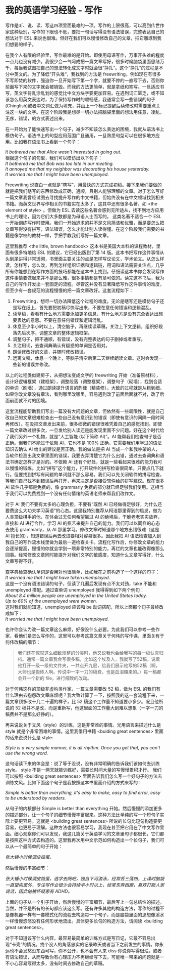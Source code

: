 # 我的英语学习经验 - 写作
写作是听、说、读、写这四项里面最难的一项。写作的上限很高，可以高到传世作家这种级别，写作的下限也不低，要把一句话写得没有语法错误，完整表达自己的想法对于 ESL 来说也很难。但好在我们可以慢慢修改自己的文章，把它雕琢到我们想要的样子。

在我个人有限的经验里，写作最难的是开始。即使用母语写作，万事开头难的程度一点儿也没有减少。我很少会一气呵成把一篇文章写好，很多时候脑袋里面思绪万千，每当我试图把自己的想法转化成文字时就会很“挣扎”。这个“挣扎”的过程是不分中英文的。为了降低”开头难“，我找到的方法是 freewriting。例如现在有很多不写即焚的软件，强迫你一旦开始写下第一个字，就要不停的一直写下去，否则你前面写下来的文字就会被销毁。而我的方法更简单，就是拿纸和笔写。一旦适应书写，英文字符乱涂乱划的感觉比中文方块字要更加容易。在遇到词汇匮乏，或不知该怎么用英文表达时，为了保持写作时的顺畅感，我通常会写一些错误的句子(Chinglish)或者中文词汇做为填充，并画上一个标记提醒后续修改时需要重点关注这一块的文字。在这个阶段我是想尽一切办法把脑袋里面的想法用任意，凌乱，无序，错误，的方式表述出来。

在一开始为了能快速写出一个句子，减少不知该怎么表达的困境，我就从语法书上模仿句子。语法书上的句型应用范围广且通用，一旦熟悉句型可以在很多地方应用。比如我在语法书上看到一个句子：

*It bothered her that Alice wasn’t interested in going out.*  
根据这个句子的句型，我们可以模仿出以下句子：  
*It bothered me that Bob was too late in our meeting.*  
*It annoyed me that my neighbor was decorating his house yesterday.*  
*It worried me that I might have been unemployed.*  

Freewriting 说直白一点就是“瞎写”，用最快的方式完成初稿。接下来我们要做的就是把我们瞎写的东西修改成正确，通顺，且别人能够理解的文章。对于怎么写好一篇文章我曾经试图去寻找提升写作的中文书籍，但始终没有在中文领域找到相关书籍。而英文世界写作相关的书籍实在太多了，这其中还有很多名著，如 \<the element of style\> 。但做为 ESL 去读这些名著会感到无所适从，找不到地方应用书上的理论，因为它们大多数都是为母语人士而写的。 这类名著不适合一个 ESL 一开始训练写作时使用。我们一开始追求的并不是文风简洁和优雅，而是要怎么把文章写得没有拼写，语法错误，怎么才能让别人读得懂。在这个阶段我们需要的书籍是像学校的教材一样，手把手教我们写好一篇文章。

这里我推荐 \<the little, brown handbook\> 这本书是美国大本科的课程教材，里面有很多特地给 ESL 的建议，它已经出版到了第 14 版。这本书把写作这件事情从头到尾讲得非常透彻，书里面主要关注的点是怎样写议论文，学术论文。从怎么样读，怎样写，怎么改，再到怎样组织证据和逻辑链，用词和语法需要关注点，几乎所有你能想到在写作方面的技巧都能在这本书上找到。仔细读这本书你会发现写作这件事情要做起来并不是那么难，很多事情都是有章可依的。读完这本书后，我为自己的写作开发出一套固定的流程。尽管这并没有显著降低写作这件事情的难度，但至少有一套规范的流程慢慢的把一篇文章改好。这套流程如下：  
1. Freewriting，想尽一切办法降低这个过程的难度。无论是瞎写还是模仿句子还是写在纸上，首先要把初稿尽快写出来，不要在意任何错误和逻辑混乱。  
2. 读草稿，看看有什么地方需要添加更多信息，有什么地方是没有完全表达出想要表达的意思。不要在意任何错误和逻辑混乱。  
3. 休息至少半小时以上，清空脑子，再继续读草稿，关注上下文逻辑，组织好段落先后次序，调整文章的整体逻辑框架。  
4. 调整句子，把不通顺，有错误，没有完整表达的句子删掉或者重写。  
5. 关注用词，去查词典确认有疑惑的单词是否用对。  
6. 朗读修改好的文章，并随时修改错误。
7. 远离文稿，休息一个晚上，等脑子清空后第二天继续朗读文章。这时会发现一些新的错误并修改。

以上的过程类似建房子，从把想法变成文字的 freewriting 开始（准备原材料），设计好逻辑框架（建框架），调整段落（调整框架），调整句子（砌墙），找到合适的单词（刷墙），通过朗读提升语言的韵律（精装修）。大致的过程就是从粗到细。如果你改文章没有章法，看到哪里改哪里，容易遇到改了前面后面就不对，改了后面前面就不对的困境。

这套流程能帮助我们写出一篇没有大问题的文章，但依然有一些局限性，就是自己改自己的文章很难检查出一些自己没有意识到的错误（即使有意识的间隔一段时间再修改）。在没把文章发出来前，很多细微的错误很难凭着自己的感觉找到。即使一篇文章改过很多次，一旦发给别人读还是能发现里面不少问题。好在这个时代给了我们另外一个礼物，就是“人工智能 (以下简称 AI)”。AI 能帮我们检查句子是否正确。但我们不能过于依赖 AI，它也不是 100% 正确，它需要我们用学过的语法知识去确认 AI 给出的建议是否正确。我的做法是把 AI 当成一个和我吵架的人，当软件检测出我文章里面的错误，我要去弄清楚它为什么出错，通过去查词典和语法书确定怎样才是对的。不依赖 AI 还有个好处，就是一些看起来很难的能力我可以慢慢的锻炼。比如“拼写”这个能力，打开软件的拼写检查很简单，只要点几下就行。但要找到拼写有问题的单词就不那么容易。我们可以先关闭软件的拼写检查，等我们自己找不到错误后再打开，再来决定是否接受软件给的拼写建议。现在很多 AI 软件几乎都是免费的，像 grammarly 免费的部分就已经足够我们使用。这相当于我们可以免费找到一个没有任何情绪的英语老师来帮我们改作文。

对于 AI 我们不要有太多的心理负担，不要有“既然 AI 已经做得足够好，为什么还要费这么大功夫学习英语”的心态。这里我特别推荐从柯洁那里得到的启发，做为人类顶级棋手的他，在体会过无任何希望赢过 AI 的绝境后，干脆老老实实放弃，直接和 AI 进行合作，学习 AI 的棋艺来提升自己的能力。我们可以以同样的心态去使用 grammarly，从 AI 那里学习。修改文章时知道哪个地方出错很难（这是 AI 擅长的），知道错误后再去改进要相对容易很多。因此我把 AI 语法检查加入到我自己的写作流水线里做为最后一道检查关卡。流程化写作后，你修改文章的能力会逐渐提高，慢慢的你就会学到一项非常特别的能力，再烂的文章也能改得像那么回事。经常修改文章同时能提升对我们文字的敏感度，知道什么文章写得好，什么文章写得不好。

查字典检查确认单词是否用对也很简单，比如我在之前构造了一个这样的句子：  
*It worried me that I might have taken unemployed.*    
这是一个没有语法错误的句子，但读了几遍后发现有点不太对劲，take 不能和 unemployed 搭配。通过查单词 unemployed 我得得到如下两个例句：  
*About 8.4 million people are unemployed in the United States today.*    
*Up to 60% of the unemployed were women.*   
这时我们就能知道，unemployed 应该和 be 动词搭配，所以上面那个句子最终改成如下：  
*It worried me that I might have been unemployed.*  

也许你会认为改一篇文章这么麻烦，好像没什么必要。为此我们可以参考一些作家，看他们是怎么写作的，这里可以参考这篇文章关于何伟的写作课，里面关有于何伟改稿的细节：

> 我们还在惊叹这么细致规整的分类时，他又说我也会给我写的每一稿认真归档。通常一篇文章我会写很多稿，比如这个埃及人，我就写了52稿。说着他打开一级一级的文件夹，一共点开九层，给我们展示他写的52稿（啊，大师也是搬砖人啊。传说中一字一刀的稿费，也是血泪赚来的。）每一稿都会开一个新的 file，进行细致的改动。

对于何伟这样的顶级非虚构类作家，一篇文章需要改 52 稿，做为 ESL 的我们有什么理由去抱怨改文章麻烦呢？我大致计算了一下，按照我的这一套流程下来，一篇文章顶多改十几二十遍的样子，比 52 稿这个工作量不知道要小多少。况且他所说的 52 稿并不是改，而是重新写，他这里面的工作量大到难以想象（一字一刀的稿费并不是那么好挣的）。

再来说说关于文风（style）的训练，这是非常难的事情。光用语言来描述什么是 style 就是个非常困难的事情。这里我借用书籍 \<buiding great sentences\> 里面的话来说说什么是 style:

*Style is a very simple manner, it is all rhythm. Once you get that, you can’t use the wrong word.*  

这句话读下来的体会是：说了等于没说，没有非常明确的告诉我们该如何去训练 style。 style 不是一两天就能训练好，需要长时间大量的写慢慢累积才行。 我们可以按照 \<building great sentences\> 里面告诉我们怎么写一个好句子的方法去训练文风。比如下面这个句子是我按照这本书里面介绍的方式来写的：

*Simple is better than everything, it's easy to make, easy to find error, easy to be understood by readers.*   

从句子的内核部分 Simple is better than everything 开始。然后慢慢的添加更多的描述部分，让一个句子的细节慢慢丰富起来。这种方法比单纯的写一个短句子实际上要更容易。这就是  \<building great sentences\> 所说的长句比短句构造要更容易，也更易于理解。这种方法也很容易学习，我现在甚至把它用在了中文写作里面。细心观察你们可以发现，我这几篇关于英语学习的文章里句子都很长，它们都是按照这种方式去构造的。这里我再次用中文示范如何构造出一个长句子，我们可以从一个最简单的句子开始：

*张大锤小时候调皮捣蛋。*

然后慢慢的丰富细节：  

*张大锤小时候调皮捣蛋，逃学去网吧，独自下河游泳，经常丢三落四，上课时脑袋一直望向窗外，专注写作业很少会持续半小时以上，经常东奔西跑，喜欢打断人家说话，因此他被怀疑患有 ADHD。*

上面的句子从一个引子开始，然后慢慢的丰富细节，最后写上一句总结性的描述。当然，并不是所有的长句都应该这么写。还有许多其他的构造方法，写作的过程不是像机器一样有一套模式化的流程去构造每一个句子，而是脑袋里面的思想像溪水一样慢慢悠悠没有任何形状地流出。具体更多长句的构造方法，请阅读 \<building great sentences\>。

对于不知道该写什么内容，最容易最简单的训练方式是写日记，它最不容易出现“卡壳”的情况。找个没人的角落忠实的记录昨天或者当下之前发生的事情。你永远也不会发愁没东西可写，你不公开，也不会有人来 diss 你说你写得很烂，或者有语法错误，从而导致你有心理压力不再继续写下去。可能唯一带来的问题就是一不小心容易写得太多，没有时间去修改自己的草稿。  
